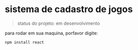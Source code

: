 <h1>sistema de cadastro de jogos</h1>

>status do projeto: em desenvolvimento 

para rodar em sua maquina, porfavor digite:
```
npm install react
```

